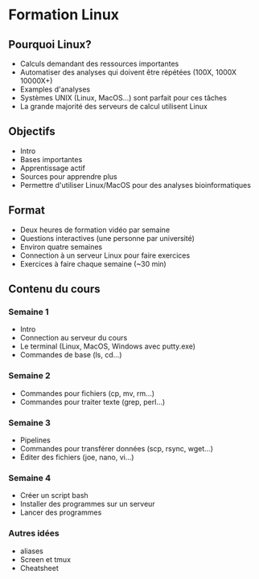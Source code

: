 # Formation Linux

## Pourquoi Linux?
- Calculs demandant des ressources importantes
- Automatiser des analyses qui doivent être répétées (100X, 1000X 10000X+)
- Examples d'analyses
- Systèmes UNIX (Linux, MacOS...) sont parfait pour ces tâches
- La grande majorité des serveurs de calcul utilisent Linux

## Objectifs
- Intro
- Bases importantes
- Apprentissage actif
- Sources pour apprendre plus
- Permettre d'utiliser Linux/MacOS pour des analyses bioinformatiques

## Format
- Deux heures de formation vidéo par semaine
- Questions interactives (une personne par université)
- Environ quatre semaines
- Connection à un serveur Linux pour faire exercices
- Exercices à faire chaque semaine (~30 min)

## Contenu du cours
### Semaine 1
- Intro
- Connection au serveur du cours
- Le terminal (Linux, MacOS, Windows avec putty.exe)
- Commandes de base (ls, cd...)

### Semaine 2
- Commandes pour fichiers (cp, mv, rm...)
- Commandes pour traiter texte (grep, perl...)

### Semaine 3
- Pipelines
- Commandes pour transférer données (scp, rsync, wget...)
- Éditer des fichiers (joe, nano, vi...)

### Semaine 4
- Créer un script bash
- Installer des programmes sur un serveur
- Lancer des programmes

### Autres idées
- aliases
- Screen et tmux
- Cheatsheet


